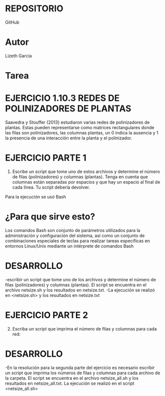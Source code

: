 # REPOSITORIO
GitHub
# Autor
Lizeth Garcia

# Tarea

#  EJERCICIO 1.10.3 REDES DE POLINIZADORES DE PLANTAS
Saavedra y Stouffer (2013) estudiaron varias redes de polinizadores de plantas. Estas pueden representarse como matrices rectangulares donde las filas son 
polinizadores, las columnas plantas, un 0 indica la ausencia y 1 la presencia de una interacción entre la planta y el polinizador.

# EJERCICIO PARTE 1
1. Escribe un script que tome uno de estos archivos y determine el número de filas (polinizadores) y columnas (plantas). Tenga en cuenta que
columnas están separadas por espacios y que hay un espacio al final de cada línea. Tu script debería devolver.

Para la ejecución se usó Bash
# ¿Para que sirve esto?
Los comandos Bash son conjunto de parámetros utilizados para la administración y configuración del sistema, así como un conjunto de combinaciones especiales de teclas para realizar tareas específicas en entornos Linux/Unix mediante un intérprete de comandos Bash

# DESARROLLO
-escribir un script que tome uno de los archivos y determine el número de filas (polinizadores) y columnas (plantas). El script se encuentra en el archivo netsize.sh y los resultados en netsize.txt.
-La ejecución se realizó en <netsize.sh> y los resultados en netsize.txt

# EJERCICIO PARTE 2
2. Escriba un script que imprima el número de filas y
columnas para cada red:

# DESARROLLO
-En la resolución para la segunda parte del ejercicio es necesario escribir un script que imprima los números de filas y columnas para cada archivo de la carpeta. El script se encuentra en el archivo netsize_all.sh y los resultados en netsize_all.txt.
La ejecución se realizó en el script <netsize_all.sh>

